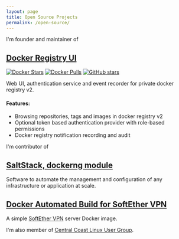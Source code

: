 ```yaml
---
layout: page
title: Open Source Projects
permalink: /open-source/
---
```


I'm founder and maintainer of 
##  [Docker Registry UI](https://github.com/mkuchin/docker-registry-web)

[![Docker Stars](https://img.shields.io/docker/stars/hyper/docker-registry-web.svg?maxAge=86400)](https://hub.docker.com/r/hyper/docker-registry-web/) 
[![Docker Pulls](https://img.shields.io/docker/pulls/hyper/docker-registry-web.svg?maxAge=86400)](https://hub.docker.com/r/hyper/docker-registry-web/)
[![GitHub stars](https://img.shields.io/github/stars/mkuchin/docker-registry-web.svg?style=social&maxAge=86400)](https://github.com/mkuchin/docker-registry-web)

Web UI, authentication service and event recorder for private docker registry v2.
#### Features:

  * Browsing repositories, tags and images in docker registry v2
  * Optional token based authentication provider with role-based permissions
  * Docker registry notification recording and audit

I'm contributor of 

## [SaltStack, dockerng module](https://github.com/saltstack/salt)

Software to automate the management and configuration of any infrastructure or application at scale.

## [Docker Automated Build for SoftEther VPN](https://github.com/siomiz/SoftEtherVPN)

A simple [SoftEther VPN](https://www.softether.org/) server Docker image.

I'm also member of [Central Coast Linux User Group](https://github.com/cclug/).
